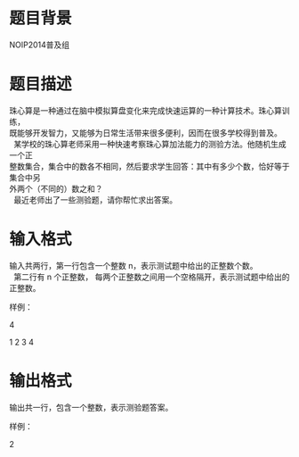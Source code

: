 # 

 
 # 题目背景 
<p>NOIP2014普及组</p> 

 
 # 题目描述 
<p>珠心算是一种通过在脑中模拟算盘变化来完成快速运算的一种计算技术。珠心算训练，<br />
既能够开发智力，又能够为日常生活带来很多便利，因而在很多学校得到普及。<br />
&nbsp;&nbsp;某学校的珠心算老师采用一种快速考察珠心算加法能力的测验方法。他随机生成一个正<br />
整数集合，集合中的数各不相同，然后要求学生回答：其中有多少个数，恰好等于集合中另<br />
外两个（不同的）数之和？<br />
&nbsp;&nbsp;最近老师出了一些测验题，请你帮忙求出答案。</p> 

 
 # 输入格式 
<p>输入共两行，第一行包含一个整数&nbsp;n，表示测试题中给出的正整数个数。<br />
&nbsp;&nbsp;第二行有&nbsp;n&nbsp;个正整数，&nbsp;每两个正整数之间用一个空格隔开，表示测试题中给出的正整数。</p>

<p>样例：</p>

<p>4</p>

<p>1&nbsp;2&nbsp;3&nbsp;4</p> 

 
 # 输出格式 
<p>输出共一行，包含一个整数，表示测验题答案。</p>

<p>样例：</p>

<p>2</p> 
